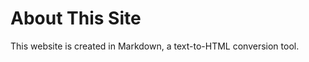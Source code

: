 # About This Site
This website is created in Markdown, a text-to-HTML conversion tool.  
<!--stackedit_data:
eyJoaXN0b3J5IjpbMTgxMjU0MTcwMF19
-->